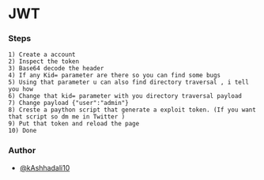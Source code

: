# JWT
### Steps
```
1) Create a account
2) Inspect the token
3) Base64 decode the header
4) If any Kid= parameter are there so you can find some bugs
5) Using that parameter u can also find directory traversal , i tell you how
6) Change that kid= parameter with you directory traversal payload
7) Change payload {"user":"admin"}
8) Creste a paython script that generate a exploit token. (If you want that script so dm me in Twitter )
9) Put that token and reload the page
10) Done
```

### Author
* [@kAshhadali10](https://twitter.com/kAshhadali10)
